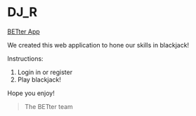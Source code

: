 # DJ_R

[BETter App](fierce-river-58772.herokuapp.com)

We created this web application to hone our skills in blackjack!

Instructions:
1. Login in or register
2. Play blackjack!

Hope you enjoy!

> The BETter team